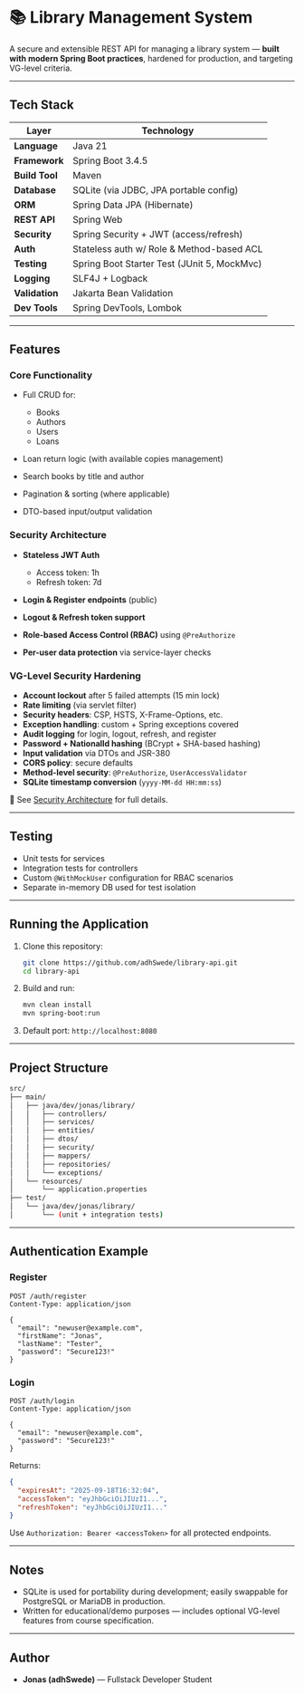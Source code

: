 # 📚 Library Management System

A secure and extensible REST API for managing a library system — **built with modern Spring Boot practices**, hardened for production, and targeting VG-level criteria.

---

## Tech Stack

| Layer          | Technology                                  |
| -------------- | ------------------------------------------- |
| **Language**   | Java 21                                     |
| **Framework**  | Spring Boot 3.4.5                           |
| **Build Tool** | Maven                                       |
| **Database**   | SQLite (via JDBC, JPA portable config)      |
| **ORM**        | Spring Data JPA (Hibernate)                 |
| **REST API**   | Spring Web                                  |
| **Security**   | Spring Security + JWT (access/refresh)      |
| **Auth**       | Stateless auth w/ Role & Method-based ACL   |
| **Testing**    | Spring Boot Starter Test (JUnit 5, MockMvc) |
| **Logging**    | SLF4J + Logback                             |
| **Validation** | Jakarta Bean Validation                     |
| **Dev Tools**  | Spring DevTools, Lombok                     |

---

## Features

### Core Functionality

* Full CRUD for:

    * Books
    * Authors
    * Users
    * Loans
* Loan return logic (with available copies management)
* Search books by title and author
* Pagination & sorting (where applicable)
* DTO-based input/output validation

### Security Architecture

* **Stateless JWT Auth**

    * Access token: 1h
    * Refresh token: 7d
* **Login & Register endpoints** (public)
* **Logout & Refresh token support**
* **Role-based Access Control (RBAC)** using `@PreAuthorize`
* **Per-user data protection** via service-layer checks

### VG-Level Security Hardening

* **Account lockout** after 5 failed attempts (15 min lock)
* **Rate limiting** (via servlet filter)
* **Security headers**: CSP, HSTS, X-Frame-Options, etc.
* **Exception handling**: custom + Spring exceptions covered
* **Audit logging** for login, logout, refresh, and register
* **Password + NationalId hashing** (BCrypt + SHA-based hashing)
* **Input validation** via DTOs and JSR-380
* **CORS policy**: secure defaults
* **Method-level security**: `@PreAuthorize`, `UserAccessValidator`
* **SQLite timestamp conversion** (`yyyy-MM-dd HH:mm:ss`)

📖 See [Security Architecture](./security.md) for full details.

---

## Testing

* Unit tests for services
* Integration tests for controllers
* Custom `@WithMockUser` configuration for RBAC scenarios
* Separate in-memory DB used for test isolation

---

## Running the Application

1. Clone this repository:

   ```bash
   git clone https://github.com/adhSwede/library-api.git
   cd library-api
   ```

2. Build and run:

   ```bash
   mvn clean install
   mvn spring-boot:run
   ```

3. Default port: `http://localhost:8080`

---

## Project Structure

```bash
src/
├── main/
│   ├── java/dev/jonas/library/
│   │   ├── controllers/
│   │   ├── services/
│   │   ├── entities/
│   │   ├── dtos/
│   │   ├── security/
│   │   ├── mappers/
│   │   ├── repositories/
│   │   └── exceptions/
│   └── resources/
│       └── application.properties
├── test/
│   └── java/dev/jonas/library/
│       └── (unit + integration tests)
```

---

## Authentication Example

### Register

```http
POST /auth/register
Content-Type: application/json

{
  "email": "newuser@example.com",
  "firstName": "Jonas",
  "lastName": "Tester",
  "password": "Secure123!"
}
```

### Login

```http
POST /auth/login
Content-Type: application/json

{
  "email": "newuser@example.com",
  "password": "Secure123!"
}
```

Returns:

```json
{
  "expiresAt": "2025-09-18T16:32:04",
  "accessToken": "eyJhbGciOiJIUzI1...",
  "refreshToken": "eyJhbGciOiJIUzI1..."
}
```

Use `Authorization: Bearer <accessToken>` for all protected endpoints.

---

## Notes

* SQLite is used for portability during development; easily swappable for PostgreSQL or MariaDB in production.
* Written for educational/demo purposes — includes optional VG-level features from course specification.

---

## Author

* **Jonas (adhSwede)** — Fullstack Developer Student